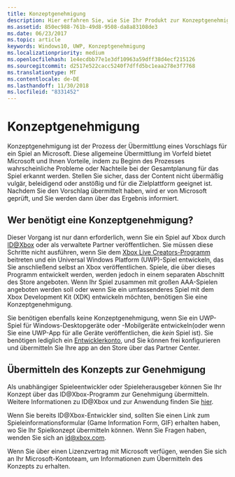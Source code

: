 ```yaml
---
title: Konzeptgenehmigung
description: Hier erfahren Sie, wie Sie Ihr Produkt zur Konzeptgenehmigung übermitteln, die Sie benötigen, wenn das Produkt auf der Xbox ausgeführt wird oder Xbox Live verwendet.
ms.assetid: 850ec988-761b-49d8-9508-da8a83108de3
ms.date: 06/23/2017
ms.topic: article
keywords: Windows10, UWP, Konzeptgenehmigung
ms.localizationpriority: medium
ms.openlocfilehash: 1e4ecdbb77e1e3df10963a59dff38d4ecf215126
ms.sourcegitcommit: d2517e522cacc5240f7dffd5bc1eaa278e3f7768
ms.translationtype: MT
ms.contentlocale: de-DE
ms.lasthandoff: 11/30/2018
ms.locfileid: "8331452"
---
```

# <a name="concept-approval"></a>Konzeptgenehmigung

Konzeptgenehmigung ist der Prozess der Übermittlung eines Vorschlags für ein Spiel an Microsoft. Diese allgemeine Übermittlung im Vorfeld bietet Microsoft und Ihnen Vorteile, indem zu Beginn des Prozesses wahrscheinliche Probleme oder Nachteile bei der Gesamtplanung für das Spiel erkannt werden. Stellen Sie sicher, dass der Content nicht übermäßig vulgär, beleidigend oder anstößig und für die Zielplattform geeignet ist. Nachdem Sie den Vorschlag übermittelt haben, wird er von Microsoft geprüft, und Sie werden dann über das Ergebnis informiert.

## <a name="who-needs-concept-approval"></a>Wer benötigt eine Konzeptgenehmigung?

Dieser Vorgang ist nur dann erforderlich, wenn Sie ein Spiel auf Xbox durch [ID@Xbox](http://www.xbox.com/Developers/id) oder als verwaltete Partner veröffentlichen. Sie müssen diese Schritte nicht ausführen, wenn Sie dem [Xbox Live Creators-Programm](https://developer.microsoft.com/games/xbox/xboxlive/creator) beitreten und ein Universal Windows Platform (UWP)-Spiel entwickeln, das Sie anschließend selbst an Xbox veröffentlichen. Spiele, die über dieses Programm entwickelt werden, werden jedoch in einem separaten Abschnitt des Store angeboten. Wenn Ihr Spiel zusammen mit großen AAA-Spielen angeboten werden soll oder wenn Sie ein umfassenderes Spiel mit dem Xbox Development Kit (XDK) entwickeln möchten, benötigen Sie eine Konzeptgenehmigung.

Sie benötigen ebenfalls keine Konzeptgenehmigung, wenn Sie ein UWP-Spiel für Windows-Desktopgeräte oder -Mobilgeräte entwickeln(oder wenn Sie eine UWP-App für alle Geräte veröffentlichen, die *kein* Spiel ist). Sie benötigen lediglich ein [Entwicklerkonto](https://go.microsoft.com/fwlink/?LinkId=817223), und Sie können frei konfigurieren und übermitteln Sie Ihre app an den Store über das Partner Center.

## <a name="submit-your-concept-for-approval"></a>Übermitteln des Konzepts zur Genehmigung

Als unabhängiger Spieleentwickler oder Spieleherausgeber können Sie Ihr Konzept über das ID@Xbox-Programm zur Genehmigung übermitteln. Weitere Informationen zu ID@Xbox und zur Anwendung finden Sie [hier](http://www.xbox.com/Developers/id).

Wenn Sie bereits ID@Xbox-Entwickler sind, sollten Sie einen Link zum Spieleinformationsformular (Game Information Form, GIF) erhalten haben, wo Sie Ihr Spielkonzept übermitteln können. Wenn Sie Fragen haben, wenden Sie sich an [id@xbox.com](mailto:id@xbox.com).

Wenn Sie über einen Lizenzvertrag mit Microsoft verfügen, wenden Sie sich an Ihr Microsoft-Kontoteam, um Informationen zum Übermitteln des Konzepts zu erhalten.